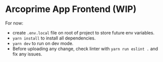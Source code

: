 # Arcoprime App Frontend (WIP)

For now:
- create `.env.local` file on root of project to store future env variables.
- `yarn install` to install all dependencies.
- `yarn dev` to run on dev mode.
- Before uploading any change, check linter with `yarn run eslint .` and fix any issues.


